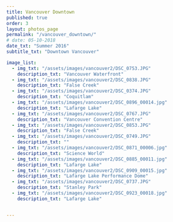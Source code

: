 ```yaml
---
title: Vancouver Downtown 
published: true
order: 3
layout: photos_page
permalink: "/vancouver_downtown/"
# date: 05-10-2018
date_txt: "Summer 2016"
subtitle_txt: "Downtown Vancouver"

image_list:
  - img_txt: "/assets/images/vancouver2/DSC_0753.JPG"
    description_txt: "Vancouver Waterfront"
  - img_txt: "/assets/images/vancouver2/DSC_0838.JPG"
    description_txt: "False Creek"
  - img_txt: "/assets/images/vancouver2/DSC_0374.JPG"
    description_txt: "Coquitlam"
  - img_txt: "/assets/images/vancouver2/DSC_0896_00014.jpg"
    description_txt: "Lafarge Lake"
  - img_txt: "/assets/images/vancouver2/DSC_0767.JPG"
    description_txt: "Vancouver Convention Centre"
  - img_txt: "/assets/images/vancouver2/DSC_0853.JPG"
    description_txt: "False Creek"
  - img_txt: "/assets/images/vancouver2/DSC_0749.JPG"
    description_txt: ""
  - img_txt: "/assets/images/vancouver2/DSC_0871_00006.jpg"
    description_txt: "Science World"
  - img_txt: "/assets/images/vancouver2/DSC_0885_00011.jpg"
    description_txt: "Lafarge Lake"
  - img_txt: "/assets/images/vancouver2/DSC_0909_00015.jpg"
    description_txt: "Lafarge Lake Performance Dome"
  - img_txt: "/assets/images/vancouver2/DSC_0737.JPG"
    description_txt: "Stanley Park"
  - img_txt: "/assets/images/vancouver2/DSC_0923_00018.jpg"
    description_txt: "Lafarge Lake"


---
```

